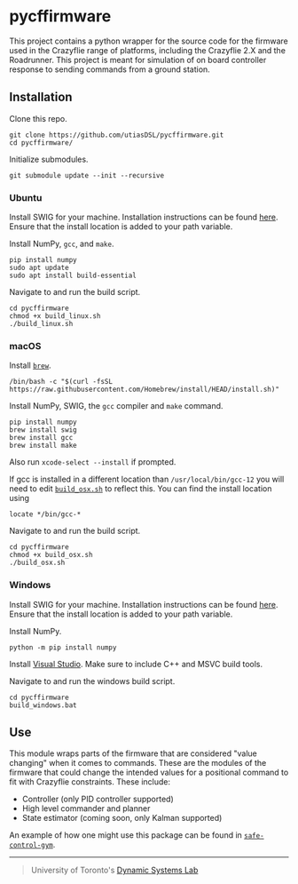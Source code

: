 # pycffirmware

This project contains a python wrapper for the source code for the firmware used in the Crazyflie range of platforms, including
the Crazyflie 2.X and the Roadrunner. This project is meant for simulation of on board controller response to sending commands from a ground station. 

## Installation

Clone this repo.
```
git clone https://github.com/utiasDSL/pycffirmware.git
cd pycffirmware/
```

Initialize submodules.
```
git submodule update --init --recursive
```

### Ubuntu

Install SWIG for your machine. Installation instructions can be found [here](https://www.swig.org/download.html). Ensure that the install location is added to your path variable. 

Install NumPy, `gcc`, and `make`. 
```
pip install numpy
sudo apt update
sudo apt install build-essential
```

Navigate to and run the build script. 
```
cd pycffirmware
chmod +x build_linux.sh
./build_linux.sh
```

### macOS

Install [`brew`](https://brew.sh).
```
/bin/bash -c "$(curl -fsSL https://raw.githubusercontent.com/Homebrew/install/HEAD/install.sh)"
```

Install NumPy, SWIG, the `gcc` compiler and `make` command. 
```
pip install numpy
brew install swig
brew install gcc 
brew install make
```
Also run `xcode-select --install` if prompted. 

If gcc is installed in a different location than `/usr/local/bin/gcc-12` you will need to edit [`build_osx.sh`](https://github.com/utiasDSL/pycffirmware/blob/main/pycffirmware/build_osx.sh) to reflect this.
You can find the install location using
```
locate */bin/gcc-*
```

Navigate to and run the build script. 
```
cd pycffirmware
chmod +x build_osx.sh
./build_osx.sh
```

### Windows

Install SWIG for your machine. Installation instructions can be found [here](https://www.swig.org/download.html). Ensure that the install location is added to your path variable. 

Install NumPy.
```
python -m pip install numpy
```

Install [Visual Studio](https://visualstudio.microsoft.com/downloads/). Make sure to include C++ and MSVC build tools. 

Navigate to and run the windows build script. 
```
cd pycffirmware
build_windows.bat
```

## Use 
This module wraps parts of the firmware that are considered "value changing" when it comes to commands. These are the modules of the firmware that could change the intended values for a positional command to fit with Crazyflie constraints. These include: 
- Controller (only PID controller supported)
- High level commander and planner 
- State estimator (coming soon, only Kalman supported)

An example of how one might use this package can be found in [`safe-control-gym`](https://github.com/utiasDSL/safe-control-gym/blob/alpha-iros-competition/safe_control_gym/controllers/firmware/firmware_wrapper.py). 

-----
> University of Toronto's [Dynamic Systems Lab](https://github.com/utiasDSL)

